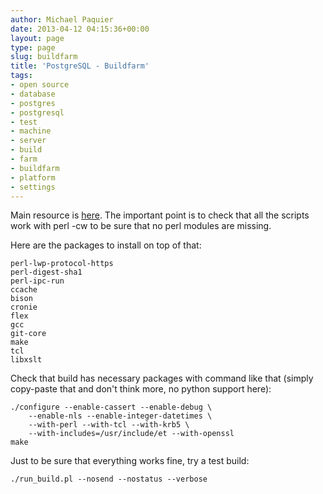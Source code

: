 ```yaml
---
author: Michael Paquier
date: 2013-04-12 04:15:36+00:00
layout: page
type: page
slug: buildfarm
title: 'PostgreSQL - Buildfarm'
tags:
- open source
- database
- postgres
- postgresql
- test
- machine
- server
- build
- farm
- buildfarm
- platform
- settings
---
```

Main resource is [here](http://wiki.postgresql.org/wiki/PostgreSQL_Buildfarm_Howto).
The important point is to check that all the scripts work with perl -cw
to be sure that no perl modules are missing.

Here are the packages to install on top of that:

    perl-lwp-protocol-https
    perl-digest-sha1
	perl-ipc-run
    ccache
    bison
    cronie
    flex
    gcc
    git-core
    make
    tcl
    libxslt

Check that build has necessary packages with command like that (simply copy-paste
that and don't think more, no python support here):

    ./configure --enable-cassert --enable-debug \
        --enable-nls --enable-integer-datetimes \
        --with-perl --with-tcl --with-krb5 \
        --with-includes=/usr/include/et --with-openssl
    make

Just to be sure that everything works fine, try a test build:

    ./run_build.pl --nosend --nostatus --verbose

